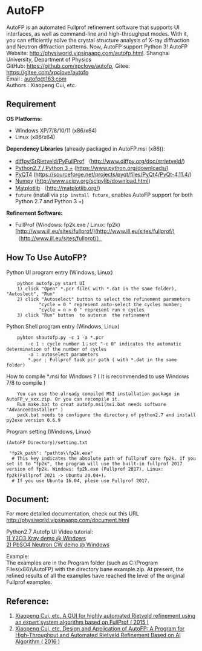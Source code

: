 # AutoFP
AutoFP is an automated Fullprof refinement software that supports UI interfaces, as well as command-line and high-throughput modes. With it, you can efficiently solve the crystal structure analysis of X-ray diffraction and Neutron diffraction patterns.  Now, AutoFP support Python 3!
AutoFP Website: <http://physiworld.vipsinaapp.com/autofp.html>.  Shanghai University, Department of Physics  
GitHub: <https://github.com/xpclove/autofp>, Gitee: <https://gitee.com/xpclove/autofp>  
Email : autofp@163.com  
Authors : Xiaopeng Cui, etc.  

## Requirement

**OS Platforms:**  
- Windows XP/7/8/10/11 (x86/x64)  
- Linux (x86/x64)

**Dependency Libraries** (already packaged in AutoFP.msi (x86)):  
- [diffpy/SrRietveld/PyFullProf](http://www.diffpy.org/doc/srrietveld/) （http://www.diffpy.org/doc/srrietveld/)  
- [Python2.7 / Python 3 +](https://www.python.org/downloads/) (https://www.python.org/downloads/)  
- [PyQT4](https://sourceforge.net/projects/pyqt/files/PyQt4/PyQt-4.11.4/) (https://sourceforge.net/projects/pyqt/files/PyQt4/PyQt-4.11.4/)
- [Numpy](http://www.scipy.org/scipylib/download.html) (http://www.scipy.org/scipylib/download.html)
- [Matplotlib](http://matplotlib.org/) （http://matplotlib.org/) 
- `future` (install via `pip install future`, enables AutoFP support for both Python 2.7 and Python 3 +)

**Refinement Software:**  
- FullProf (Windows: fp2k.exe / Linux: fp2k) [http://www.ill.eu/sites/fullprof/](http://www.ill.eu/sites/fullprof/) （http://www.ill.eu/sites/fullprof/）


## How To Use AutoFP?
Python UI program entry (Windows, Linux)

		python autofp.py start UI
		1) click "Open" *.pcr file( with *.dat in the same folder), "Autoslect", "Run"
		2) click "Autoselect" button to select the refinement parameters
				"cycle = 0 " represent auto-select the cycles number;
				"cycle = n > 0 " represent run n cycles
		3) click "Run" button  to autorun  the refinement 

Python Shell program entry (Windows, Linux)

		pyhton shautofp.py -c 1 -a *.pcr
			-c 1 : cycle number 1；set "-c 0" indicates the automatic determination of the number of cycles
			-a : autoselect parameters
			*.pcr : Fullprof task pcr path ( with *.dat in the same folder)


How to compile *.msi for Windows ? ( It is recommended to use Windows 7/8 to compile )

		You can use the already compiled MSI installation package in AutoFP_v_xxx.zip. Or you can recompile it.
		Run make.bat to creat autofp.msi(msi.bat needs software "AdvancedInstaller" )
		pack.bat needs to configure the directory of python2.7 and install py2exe version 0.6.9

Program setting (Windows, Linux)

	(AutoFP Directory)/setting.txt

	 "fp2k_path": "pathto\\fp2k.exe"	
	  # This key indicates the absolute path of fullprof core fp2k. If you set it to "fp2k", the program will use the built-in fullprof 2017 version of fp2k. Windows: fp2k.exe (Fullprof 2017), Linux: fp2k(Fullprof 2021 -> Ubuntu 20.04+)。
	  # If you use Ubuntu 16.04, plese use Fullprof 2017.

## Document:
For more detailed documentation, check out this URL <http://physiworld.vipsinaapp.com/document.html>

Python2.7 Autofp UI Video tutorial:  
[1) Y2O3 Xray demo @ Windows](http://physiworld.vipsinaapp.com/demo.html)   
[2) PbSO4 Neutron CW demo @ Windows](http://physiworld.vipsinaapp.com/demo_pbso4_cw.html)

Example:  
The examples are in the Program folder (such as C:\Program Files(x86)\AutoFP\) with the directory bane example.zip. At present, the refined results of all the examples have reached the level of the original Fullprof examples.

## Reference:
1. [Xiaopeng Cui, etc. A GUI for highly automated Rietveld refinement using an expert system algorithm based on FullProf ( 2015 )](http://webfile.sinacloud.net/autofp/kc5011.pdf)  
2. [Xiaopeng Cui, etc. Design and Application of AutoFP: A Program for High-Throughput and Automated Rietveld Refinement Based on AI Algorithm ( 2016 )](http://webfile.sinacloud.net/autofp/autofp.pdf)